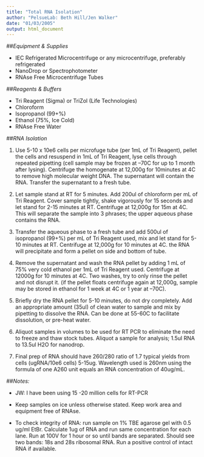 ```yaml
---
title: "Total RNA Isolation"
author: "PelsueLab: Beth Hill/Jen Walker"
date: "01/03/2005"
output: html_document
---
```

##*Equipment & Supplies*  
  * IEC Refrigerated Microcentrifuge or any microcentrifuge, preferably refrigerated  
  * NanoDrop or Spectrophotometer  
  * RNAse Free Microcentrifuge Tubes  

##*Reagents & Buffers*  
  * Tri Reagent (Sigma) or TriZol (Life Technologies)  
  * Chloroform  
  * Isopropanol (99+%)  
  * Ethanol (75%, Ice Cold)  
  * RNAse Free Water

##*RNA Isolation*  

1. Use 5-10 x 10e6 cells per microfuge tube (per 1mL of Tri Reagent), pellet the cells and resuspend in 1mL of Tri Reagent, lyse cells through repeated pipetting   (cell sample may be frozen at –70C for up to 1 month after lysing). Centrifuge the homogenate at 12,000g for 10minutes at 4C to remove high molecular weight DNA. The supernatant will contain the RNA. Transfer the supernatant to a fresh tube. 

2. Let sample stand at RT for 5 minutes. Add 200ul of chloroform per mL of Tri Reagent. Cover sample tightly, shake vigorously for 15 seconds and let stand for 2-15 minutes at RT. Centrifuge at 12,000g for 15m at 4C. This will separate the sample into 3 phrases; the upper aqueous phase contains the RNA. 

3. Transfer the aqueous phase to a fresh tube and add 500ul of isopropanol (99+%) per mL of Tri Reagent used, mix and let stand for 5-10 minutes at RT. Centrifuge at 12,000g for 10 minutes at 4C. the RNA will precipitate and form a pellet on side and bottom of tube. 

4. Remove the supernatant and wash the RNA pellet by adding 1 mL of 75% very cold ethanol per 1mL of Tri Reagent used. Centrifuge at 12000g for 10 minutes at 4C. Two washes, try to only rinse the pellet and not disrupt it. (if the pellet floats centrifuge again at 12,000g, sample may be stored in ethanol for 1 week at 4C or 1 year at –70C). 

5. Briefly dry the RNA pellet for 5-10 minutes, do not dry completely. Add an appropriate amount (35ul) of clean water to sample and mix by pipetting to dissolve the RNA. Can be done at 55-60C to facilitate dissolution, or pre-heat water. 

6. Aliquot samples in volumes to be used for RT PCR to eliminate the need to freeze and thaw stock tubes. Aliquot a sample for analysis; 1.5ul RNA to 13.5ul H2O for nanodrop. 

7. Final prep of RNA should have 260/280 ratio of 1.7 typical yields from cells (ugRNA/10e6 cells) 5-15ug. Wavelength used is 260nm using the formula of one A260 unit equals an RNA concentration of 40ug/mL. 

##*Notes:*

  * JW: I have been using 15 -20 million cells for RT-PCR  
  
  * Keep samples on ice unless otherwise stated. Keep work area and equipment free of RNAse. 

  * To check integrity of RNA: run sample on 1% TBE agarose gel with 0.5 ug/ml EtBr. Calculate 1ug of RNA and run same concentration for each lane.  Run at 100V for 1 hour or so until bands are separated. Should see two bands: 18s and 28s ribosomal RNA. Run a positive control of intact RNA if available.  